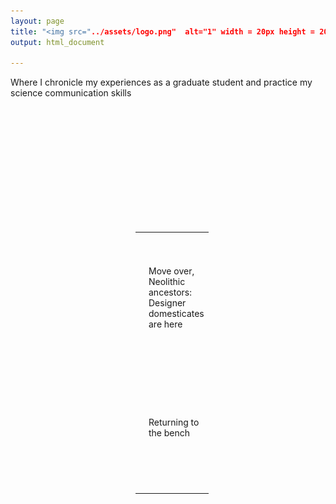 ```yaml
---
layout: page
title: "<img src="../assets/logo.png"  alt="1" width = 20px height = 20px/> Genome Inquirer"
output: html_document

---
```

Where I chronicle my experiences as a graduate student and practice my science communication skills  


<table style="padding:200px" border=0>
  <tr>
    <td> 
         <img src="../assets/denovo.png"  alt="1" width = 200px height = 200px
         object-fit:cover></td>
      
 <td>Move over, Neolithic ancestors: Designer domesticates are here</td>
  </tr>
  <tr>
    <td> 
         <img src="../assets/ratchet.png"  alt="2" width = 200px height = 200px
         object-fit:cover></td>
      
 <td>Returning to the bench</td>
  </tr>
</table>